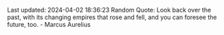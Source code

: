 Last updated: 2024-04-02 18:36:23
Random Quote: Look back over the past, with its changing empires that rose and fell, and you can foresee the future, too. - Marcus Aurelius